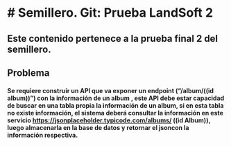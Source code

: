 # # Semillero. Git: Prueba LandSoft 2 
## Este contenido pertenece a la prueba final 2 del semillero.
## Problema
#### Se requiere construir un API que va exponer un endpoint (“/album/((id album))”) con la información de un album , este API debe estar capacidad de buscar en una tabla propia la información de un album, si en esta tabla no existe información, el sistema deberá consultar la información en este servicio https://jsonplaceholder.typicode.com/albums/ ((id Album)), luego almacenarla en la base de datos y retornar el jsoncon la información respectiva.

